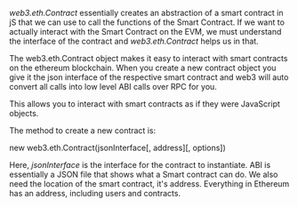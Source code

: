 *web3.eth.Contract* essentially creates an abstraction of a smart contract in jS
that we can use to call the functions of the Smart Contract. If we want to actually
interact with the Smart Contract on the EVM, we must understand the interface of the
contract and *web3.eth.Contract* helps us in that.

The web3.eth.Contract object makes it easy to interact with smart contracts on the
ethereum blockchain. When you create a new contract object you give it the json
interface of the respective smart contract and web3 will auto convert all calls into
low level ABI calls over RPC for you.

This allows you to interact with smart contracts as if they were JavaScript objects.

The method to create a new contract is:

new web3.eth.Contract(jsonInterface[, address][, options])

Here, *jsonInterface* is the interface for the contract to instantiate. ABI is
essentially a JSON file that shows what a Smart contract can do. We also need
the location of the smart contract, it's address. Everything in Ethereum has an
address, including users and contracts.
